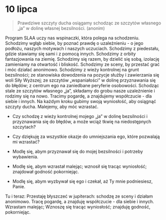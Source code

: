 
# 10 lipca

> Prawdziwe szczyty ducha osiągamy schodząc ze szczytów własnego „ja” w dolinę własnej bezsilności. (anonim)

Program SLAA uczy nas wspinaczki, która polega na schodzeniu. Schodzimy wgłąb siebie, by poznać prawdę o uzależnieniu - o jego podłożu, naszych motywach i naszych uczuciach. Schodzimy z piedestału, gdzie stawiamy się sami i z pomocą innych. Schodzimy z orbity fantazjowania na ziemię. Schodzimy się razem, by dzielić się sobą, izolację zamieniamy na otwartość i bliskość. Schodzimy ze sceny, by przestać grać i móc działać anonimowo. Schodzimy z wieży kontrolnej na grunt bezsilności; ze stanowiska dowodzenia na pozycje służby i zawierzania się woli Siły Wyższej; ze szczytów „wspaniałości” w dolinę przyznawania się do błędów; z centrum ego na zaniedbane peryferie osobowości. Schodząc stale ze szczytów własnego „ja”, składamy do grobu nasze uzależnienie i rodzimy się na nowo. Tracimy pogardę, a znajdujemy współczucie - dla siebie i innych. Na każdym kroku gubimy swoją wyniosłość, aby osiągnąć szczyty ducha. Malejemy, aby móc wzrastać.

- Czy schodzę z wieży kontrolnej mojego „ja” w dolinę bezsilności i przyznawania się do błędów, a może wciąż tkwię na niedostępnych szczytach?
- Czy dziękuję za wszystkie okazje do umniejszania ego, które pozwalają mi wzrastać?

- Modlę się, abym przyznawał się do mojej bezsilności i potrzeby wybawienia.
- Modlę się, abym wzrastał malejąc; wznosił się tracąc wyniosłość; znajdował godność pokorniejąc.
- Modlę się, abym wyzbywał się ego i czekał, aż Ty mnie podniesiesz, Panie.

Tu i teraz: Przestaję błyszczeć w jupiterach: schodzę ze sceny i działam anonimowo. Tracę pogardę, a znajduję współczucie - dla siebie i innych. Wzrastam malejąc; Wznoszę się tracąc wyniosłość; znajduję godność, pokorniejąc.
